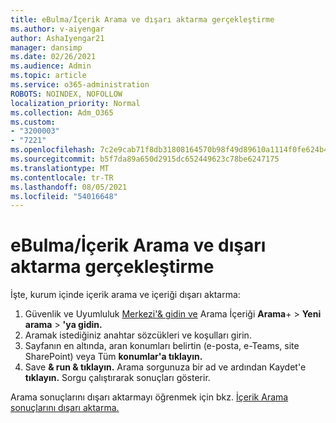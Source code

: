 ```yaml
---
title: eBulma/İçerik Arama ve dışarı aktarma gerçekleştirme
ms.author: v-aiyengar
author: AshaIyengar21
manager: dansimp
ms.date: 02/26/2021
ms.audience: Admin
ms.topic: article
ms.service: o365-administration
ROBOTS: NOINDEX, NOFOLLOW
localization_priority: Normal
ms.collection: Adm_O365
ms.custom:
- "3200003"
- "7221"
ms.openlocfilehash: 7c2e9cab71f8db31808164570b98f49d89610a1114f0fe624b4e6295c2b5d86d
ms.sourcegitcommit: b5f7da89a650d2915dc652449623c78be6247175
ms.translationtype: MT
ms.contentlocale: tr-TR
ms.lasthandoff: 08/05/2021
ms.locfileid: "54016648"
---
```

# <a name="perform-an-ediscoverycontent-search-and-export"></a>eBulma/İçerik Arama ve dışarı aktarma gerçekleştirme

İşte, kurum içinde içerik arama ve içeriği dışarı aktarma:

1. Güvenlik ve Uyumluluk [Merkezi'& gidin ve](https://go.microsoft.com/fwlink/?linkid=2086958) Arama İçeriği **Arama**+  >  **Yeni arama**  >  **'ya gidin.**
1. Aramak istediğiniz anahtar sözcükleri ve koşulları girin.
1. Sayfanın en altında, aran konumları belirtin (e-posta, e-Teams, site SharePoint) veya Tüm **konumlar'a tıklayın.**
1. Save **& run & tıklayın.** Arama sorgunuza bir ad ve ardından Kaydet'e **tıklayın.** Sorgu çalıştırarak sonuçları gösterir.

Arama sonuçlarını dışarı aktarmayı öğrenmek için bkz. [İçerik Arama sonuçlarını dışarı aktarma.](https://go.microsoft.com/fwlink/?linkid=2102118)

